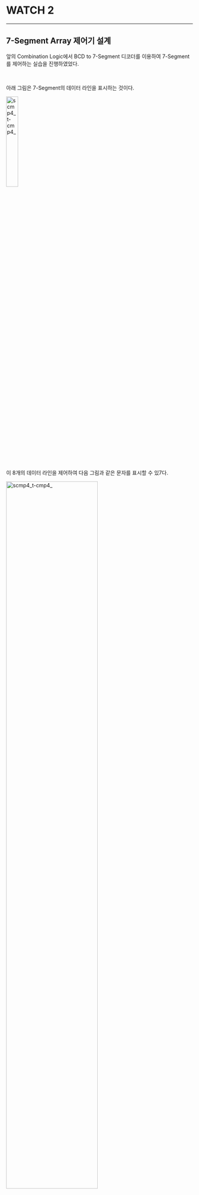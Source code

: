 # WATCH 2
---

## 7-Segment Array 제어기 설계

앞의 Combination Logic에서 BCD to 7-Segment 디코더를 이용하여 7-Segment를 제어하는 실습을 진행하였었다. 

<br>

아래 그림은 7-Segment의 데이터 라인을 표시하는 것이다. 

<img src="./pds/seg01.png" alt="scmp4_t-cmp4_" style="width: 25%;"><BR><BR>

이 8개의 데이터 라인을 제어하여 다음 그림과 같은 문자를 표시할 수 있7다. 

<img src="./pds/seg01a.png" alt="scmp4_t-cmp4_" style="width: 70%;"><BR><BR>

아래 표는 위의 문자를 표시하기 위한 데이터를 나타낸 표이다. 

|Display||a|b|c|d|e|f|g|dp|
|:---:|:---:|:---:|:---:|:---:|:---:|:---:|:---:|:---:|:---:|
|0||1|1|1|1|1|1|0|0|
|1||0|1|1|0|0|0|0|0|
|2||1|1|0|1|1|0|1|0|
|3||1|1|1|1|0|0|1|0|
|4||0|1|1|0|0|1|1|0|
|5||1|0|1|1|0|1|1|0|
|6||1|0|1|1|1|1|1|0|
|7||1|1|1|0|0|0|0|0|
|8||1|1|1|1|1|1|1|0|
|9||1|1|1|1|0|1|1|0|
|A||1|1|1|0|1|1|1|0|
|B||0|1|1|1|1|0|0|0|
|C||1|0|0|1|1|1|0|0|
|D||0|1|1|1|1|0|1|0|
|E||1|0|0|1|1|1|1|0|
|F||1|0|0|0|1|1|1|0|


장비에 구성된 7-Segment Array는 다음과 같이 구성되어 있다. 
<br>

<img src="./pds/seg03.png" alt="scmp4_t-cmp4_" style="width: 70%;"><BR><BR>

장비의 7-Segment는 아래와 같이 Array 구조를 갖고 있다. 
<br>

1개의 7-Segment를 제어하기 위해서는 8개의 데이터 라인이 필요한데, 이렇게 되면 8개의 7-Segment를 제어하기 위해서는 8 x 8 = 64개의 데이터 라인이 필요하다. 

이렇게 되면 IO의 자원을 낭비하기 때문에 위의 회로와 같이 8개의 7-Segment의 데이터 라인을 공유하고, 각각의 Common 단자도 제어하는 방식으로 구성한다. 

이렇게 구성하면 16개의 데이터 라인만 필요하다. 

다만 이렇게 하기 위해서는 별도의 7-Segment Array제어 회로가 필요하다. 

<br>

다음은 7-Segment Array에 [1 2 3 4]를 표시하는 설명을 그림으로 나타낸 것이다. 

<img src="./pds/seg02.png" alt="scmp4_t-cmp4_" style="width: 70%;"><BR><BR>

- 4자리의 7-Segment Array를 제어하는데, 필요한 데이터 라인을 SEG_COM[3..0]과 SEG_DATA[7..0]이라 정의한다. 

- 첫 번째 자리의 7-Segment common 단자를 SEG_COM[3]로 정의하며 순서대로, SEG_COM[2], SEG_COM[1], SEG_COM[0]이다. 

- 7-Segment의 데이터는 a, b, c, d, e, f, g, dp인데 각각 SEG_DATA[7], SEG_DATA[6], ... , SEG_DATA[1], SEG_DATA[[0]이다. 

- 첫 번째 7-Segment에 1의 문자를 표시하기 위해 SEG_COM[3..0]에는 0111의 값이 전달되어야 하고, SEG_DATA에는 "011000000"의 데이터가 전달되어야 한다. 

- 두 번째 7-Segment에 2의 문자를 표시하기 위해 SEG_COM[3..0]에는 1011의 값이 전달되어야 하고, SEG_DATA에는 "11011010"의 데이터가 전달되어야 한다. 

- 세 번째 7-Segment에 3의 문자를 표시하기 위해 SEG_COM[3..0]에는 1111의 값이 전달되어야 하고, SEG_DATA에는 "11110010"의 데이터가 전달되어야 한다. 

- 네 번째 7-Segment에 4의 문자를 표시하기 위해 SEG_COM[3..0]에는 1110의 값이 전달되어야 하고, SEG_DATA에는 "01100110"의 데이터가 전달되어야 한다. 

- 4개의 데이터가 순서대로 표시되는데, 이 속도를 빨리하면 동시에 4개의 데이터가 모두 표시되는 것으로 나온다. 

<BR><BR>


실습해볼 예제는 다음과 같다. 

A, B, C, D의 4비트 데이터 입력을 받아, 4개의 7-Segment에 입력된 BCD값을 표시하는 예제이다. 


<img src="./pds/seg04.png" alt="scmp4_t-cmp4_" style="width: 100%;"><BR><BR>



<BR>

SACT 장비에서 확인하기 위하여 연결된 장치와 장비에 연결된 핀 번호는 다음과 같다. 

|PORT NAME|CLK|
|:-:|:-:|
|HARDWARE|Main Clock|
|PIN NUMBER|G2|

|PORT NAME|A[3]|A[2]|A[1]|A[0]|
|:-:|:-:|:-:|:-:|:-:|
|HARDWARE|S7|S6|S5|S4|
|PIN NUMBER|Y6|W7|AB6|AA7|

|PORT NAME|B[3]|B[2]|B[1]|B[0]|
|:-:|:-:|:-:|:-:|:-:|
|HARDWARE|S3|S2|S1|S0|
|PIN NUMBER|Y7|V8|AB7|Y8|

|PORT NAME|C[3]|C[2]|C[1]|C[0]|
|:-:|:-:|:-:|:-:|:-:|
|HARDWARE|SW7|SW6|SW5|SW4|
|PIN NUMBER|W8|AB8|AA8|V9|

|PORT NAME|D[3]|D[2]|D[1]|D[0]|
|:-:|:-:|:-:|:-:|:-:|
|HARDWARE|SW3|SW2|SW1|SW0|
|PIN NUMBER|U9|AB9|AA9|V10|

|PORT NAME|SEG_COM[7]|SEG_COM[6]|SEG_COM[5]|SEG_COM[4]|
|:-:|:-:|:-:|:-:|:-:|
|HARDWARE|SEG_COM[7]|SEG_COM[6]|SEG_COM[5]|SEG_COM[4]|
|PIN NUMBER|U1|T5|T4|T3|

|PORT NAME|SEG_COM[3]|SEG_COM[2]|SEG_COM[1]|SEG_COM[0]|
|:-:|:-:|:-:|:-:|:-:|
|HARDWARE|SEG_COM[3]|SEG_COM[2]|SEG_COM[1]|SEG_COM[0]|
|PIN NUMBER|R5|R4|R3|R2|

|PORT NAME|SEG_DATA[7]|SEG_DATA[6]|SEG_DATA[5]|SEG_DATA[4]|
|:-:|:-:|:-:|:-:|:-:|
|HARDWARE|SEG_A|SEG_B|SEG_C|SEG_D|
|PIN NUMBER|R1|P5|P4|R3|

|PORT NAME|SEG_DATA[3]|SEG_DATA[2]|SEG_DATA[1]|SEG_DATA[0]|
|:-:|:-:|:-:|:-:|:-:|
|HARDWARE|SEG_E|SEG_F|SEG_G|SEG_DP|
|PIN NUMBER|P2|P1|N6|N5|


<br>

<img src="./pds/sact-seg.png" alt="scmp4_t-cmp4_" style="width: 60%;">

<br><br>

### **설계**

1. 실험을 위해 Quartus의 File > New Project Wizard 메뉴를 선택하여 새 프로젝트 생성한다. 

2. Directory, Name, Top-Level Entry 창을 다음과 같이 설정한다. 

    |Working Directory|d:\work\SEG_DISP|
    |-|-|
    |project Name | SEG_DISP|
    |Top Level Entry Name | SEG_DISP|


3. Project Type을 Empty project로 설정하고, Add File 창은 별다른 설정을 하지 않는다. 

4. Family, Device & Board Setting 창에서 먼저 아래와 같이 Device Family/Package /Pin Count/Core speed grade를 설정하고, Name를 설정한다. 

    |Device Family|Cyclone 10 LP|
    |-|:-:|
    |Package|FBGA|
    |Pin count|484|
    |Core Speed grade|8|
    |Available devices|10CL080YF484C8G|

    <img src="./pds/cnt10_02.png" alt="traffic" style="width: 100%;"><br><br>

>디바이스의 Name이 달라지면, Programming이 되지 않기 때문에 주의해야 한다. 

5. EDA Tool Settings도 별다른 설정을 하지 않는다. 

    Summary를 확인해 지금 설정된 내용을 확인한 후, Finish를 눌러 프로젝트 생성을 마친다. 

6. File > New 메뉴를 눌러서 New 창을 불러온 후, Block Diagram/Schematic File을 선택한다.

7. 도면에서 마우스의 오른쪽 버튼을 눌러 Insert > Symbol 메뉴를 선택(도면을 마우스로 더블 클릭 해도 됨.)하여, 심볼을 추가하여 다음 그림과 같이 논리 회로를 완성시킨다. 

    <img src="./pds/seg05.png" alt="traffic" style="width: 100%;"><br><br>
    <img src="./pds/seg05a.png" alt="traffic" style="width: 100%;"><br><br>

8. Save 한다. 이 때, 파일명을 Project 명(기본 설정)으로 설정한다. 

### **컴파일**

9. Processing > Start Compilation 메뉴를 선택하여, 컴파일을 진행한다. 

    설계된 부분의 오류가 있는지를 검사하고, 합성 / 타이밍 정보 생성 / 프로그래밍 파일 생성 을 하는 과정이다. 


### Device & Pin Assignment

10. 장비를 통해서 하드웨어의 동작을 확인해 보아야 한다. 

    장비를 확인하기 위해서, 입출력 포트에 대한 핀을 설정해 주어야 한다. 
<br>

11. 먼저 Assignment > Device 항목을 선택한다. 

    나타난 Device 설정 창에서 Device and Pin Options 버튼을 누른다. 
   
12. Device & Pin Option 창에서 Unused Pins 카테고리를 선택하고, Reserve all unused pins를 As output driving ground로 설정한다. 

    이렇게 하는 이유는 기본 설정 값이 As input tri-stated with weak pull-up 인데, 이렇게 할 때 설정하지 않은 핀들이 약간의 pull-up 상태 즉 High의 상태가 된다. 

    장비에 구성된 LED등의 요소가 많기 때문에, As output driving ground로 설정하지 않으면 설정하지 않은 LED에 ON되어 출력된 결과에 혼동이 올 수 있다. 그래서 왠만하면 Unused Pin을 As output driving ground로 설정 해 주는 것이 좋다. 

    <img src="./pds/cnt10_17.png" alt="traffic" style="width: 80%;"><br><br>
<br>

13. Assignment > Pin Planner 메뉴를 선택하여 핀 번호를 설정한다. 


14. 핀 번호는 Location 부분에 아래 표와 같이 핀 번호를 설정해 주면 된다. 

    핀 번호를 다르게 설정하면, 장비에서 동작을 확인하기 어렵기 때문에 핀 번호를 일치시켜 줘야 한다. 

|PORT NAME|CLK|
|:-:|:-:|
|HARDWARE|Main Clock|
|PIN NUMBER|G2|

|PORT NAME|A[3]|A[2]|A[1]|A[0]|
|:-:|:-:|:-:|:-:|:-:|
|HARDWARE|S7|S6|S5|S4|
|PIN NUMBER|Y6|W7|AB6|AA7|

|PORT NAME|B[3]|B[2]|B[1]|B[0]|
|:-:|:-:|:-:|:-:|:-:|
|HARDWARE|S3|S2|S1|S0|
|PIN NUMBER|Y7|V8|AB7|Y8|

|PORT NAME|C[3]|C[2]|C[1]|C[0]|
|:-:|:-:|:-:|:-:|:-:|
|HARDWARE|SW7|SW6|SW5|SW4|
|PIN NUMBER|W8|AB8|AA8|V9|

|PORT NAME|D[3]|D[2]|D[1]|D[0]|
|:-:|:-:|:-:|:-:|:-:|
|HARDWARE|SW3|SW2|SW1|SW0|
|PIN NUMBER|U9|AB9|AA9|V10|

|PORT NAME|SEG_COM[7]|SEG_COM[6]|SEG_COM[5]|SEG_COM[4]|
|:-:|:-:|:-:|:-:|:-:|
|HARDWARE|SEG_COM[7]|SEG_COM[6]|SEG_COM[5]|SEG_COM[4]|
|PIN NUMBER|U1|T5|T4|T3|

|PORT NAME|SEG_COM[3]|SEG_COM[2]|SEG_COM[1]|SEG_COM[0]|
|:-:|:-:|:-:|:-:|:-:|
|HARDWARE|SEG_COM[3]|SEG_COM[2]|SEG_COM[1]|SEG_COM[0]|
|PIN NUMBER|R5|R4|R3|R2|

|PORT NAME|SEG_DATA[7]|SEG_DATA[6]|SEG_DATA[5]|SEG_DATA[4]|
|:-:|:-:|:-:|:-:|:-:|
|HARDWARE|SEG_A|SEG_B|SEG_C|SEG_D|
|PIN NUMBER|R1|P5|P4|R3|

|PORT NAME|SEG_DATA[3]|SEG_DATA[2]|SEG_DATA[1]|SEG_DATA[0]|
|:-:|:-:|:-:|:-:|:-:|
|HARDWARE|SEG_E|SEG_F|SEG_G|SEG_DP|
|PIN NUMBER|P2|P1|N6|N5|

<br>

<img src="./pds/sact-seg.png" alt="scmp4_t-cmp4_" style="width: 60%;">
<br>

15. 핀 설정 후 창을 닫고, Processing > Start Compilation 메뉴를 선택하여 컴파일을 진행한다. 

    이것은 최종적으로 설정한 Device 옵션과 핀 설정 정보를 포함한 프로그래밍 파일을 만들기 위한 것이다. 
<br><br>
    
### **하드웨어 동작 확인**

16. SACT 장비를 준비한다. USB 케이블과 파워 케이블을 연결하고, 전원 스위치를 눌러 장비에 전원을 인가시킨다. 

17. Quartus 소프트웨어에서 Tool > Programmer 메뉴를 선택한다.

18. Programmer창의 Hardware Setup이 USB Blaster가 연결되어 있는지 확인하고, Start 버튼을 눌러 프로그래밍 하고 장비에서 동작을 확인한다. 

<br>

19. CLOCK 블록의  CLOCK SELECT SWITCH를 이용하여 1kHz로 설정하고, 
A(S7-S4), B(S3-S0), C(SW7-SW4), D(SW3-SW0)의 값을 변화시켜 7-Segment에 표시되는 것을 확인해 보자. 

    CLOCK을 더 낮게 설정하였을 때의 표시되는 것을 확인하고, 적정 클럭을 확인해 보자.


|PORT NAME|A[3]|A[2]|A[1]|A[0]|
|:-:|:-:|:-:|:-:|:-:|
|HARDWARE|S7|S6|S5|S4|

|PORT NAME|B[3]|B[2]|B[1]|B[0]|
|:-:|:-:|:-:|:-:|:-:|
|HARDWARE|S3|S2|S1|S0|

|PORT NAME|C[3]|C[2]|C[1]|C[0]|
|:-:|:-:|:-:|:-:|:-:|
|HARDWARE|SW7|SW6|SW5|SW4|

|PORT NAME|D[3]|D[2]|D[1]|D[0]|
|:-:|:-:|:-:|:-:|:-:|
|HARDWARE|SW3|SW2|SW1|SW0|


<br>

<img src="./pds/sact-seg.png" alt="scmp4_t-cmp4_" style="width: 60%;">

<br>











